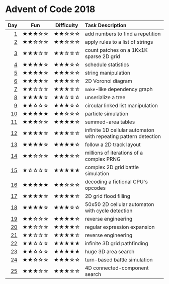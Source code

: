 # Advent of Code 2018

| Day      | Fun   | Difficulty | Task Description |
| -------: | :---: | :--------: | :---------- |
|  [1](01) | ★★★☆☆ | ★★☆☆☆      | add numbers to find a repetition |
|  [2](02) | ★★☆☆☆ | ★★☆☆☆      | apply rules to a list of strings |
|  [3](03) | ★★★☆☆ | ★★☆☆☆      | count patches on a 1Kx1K sparse 2D grid |
|  [4](04) | ★★★★☆ | ★★★☆☆      | schedule statistics |
|  [5](05) | ★★★★☆ | ★★★☆☆      | string manipulation |
|  [6](06) | ★★★★☆ | ★★★☆☆      | 2D Voronoi diagram |
|  [7](07) | ★★☆☆☆ | ★★★☆☆      | `make`-like dependency graph |
|  [8](08) | ★★★★☆ | ★★☆☆☆      | unserialize a tree |
|  [9](09) | ★★☆☆☆ | ★★★☆☆      | circular linked list manipulation |
| [10](10) | ★★★★★ | ★★☆☆☆      | particle simulation |
| [11](11) | ★★★☆☆ | ★★★★☆      | summed-area tables |
| [12](12) | ★★★★☆ | ★★★☆☆      | infinite 1D cellular automaton with repeating pattern detection |
| [13](13) | ★★★★☆ | ★★★★☆      | follow a 2D track layout |
| [14](14) | ★★☆☆☆ | ★★★☆☆      | millions of iterations of a complex PRNG |
| [15](15) | ★☆☆☆☆ | ★★★★★      | complex 2D grid battle simulation |
| [16](16) | ★★★★★ | ★★☆☆☆      | decoding a fictional CPU's opcodes |
| [17](17) | ★★★★☆ | ★★★★☆      | 2D grid flood filling |
| [18](18) | ★★★★☆ | ★★★☆☆      | 50x50 2D cellular automaton with cycle detection |
| [19](19) | ★★☆☆☆ | ★★★★☆      | reverse engineering |
| [20](20) | ★★☆☆☆ | ★★★★☆      | regular expression expansion |
| [21](21) | ★★☆☆☆ | ★★★★☆      | reverse engineering |
| [22](22) | ★★☆☆☆ | ★★★★★      | infinite 3D grid pathfinding |
| [23](23) | ★★☆☆☆ | ★★★★★      | huge 3D area search |
| [24](24) | ★★☆☆☆ | ★★★☆☆      | turn-based battle simulation |
| [25](25) | ★★★☆☆ | ★★★☆☆      | 4D connected-component search |
